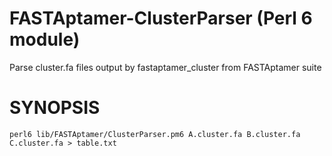 # FASTAptamer-ClusterParser (Perl 6 module)
Parse cluster.fa files output by fastaptamer_cluster from FASTAptamer suite

# SYNOPSIS

    perl6 lib/FASTAptamer/ClusterParser.pm6 A.cluster.fa B.cluster.fa C.cluster.fa > table.txt
